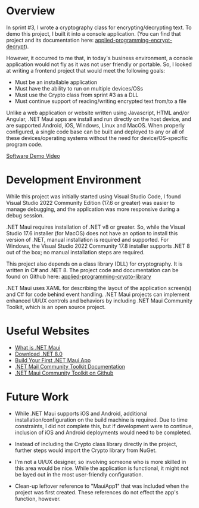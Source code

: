 # Overview

In sprint #3, I wrote a cryptography class for encrypting/decrypting text. To demo this project, I built it into a console application. (You can find that project and its documentation here: [applied-programming-encrypt-decrypt](https://github.com/ScratchyPDX/applied-programming-encrypt-decrypt)). 

However, it occurred to me that, in today's business environment, a console application would not fly as it was not user friendly or portable. So, I looked at writing a frontend project that would meet the following goals:
- Must be an installable application
- Must have the ability to run on multiple devices/OSs
- Must use the Crypto class from sprint #3 as a DLL
- Must continue support of reading/writing encrypted text from/to a file

Unlike a web application or website written using Javascript, HTML and/or Angular, .NET Maui apps are install and run directly on the host device, and are supported Android, iOS, Windows, Linux and MacOS. When properly configured, a single code base can be built and deployed to any or all of these devices/operating systems without the need for device/OS-specific program code.

[Software Demo Video](http://youtube.link.goes.here)

# Development Environment

While this project was initially started using Visual Studio Code, I found Visual Studio 2022 Community Edition (17.6 or greater) was easier to manage debugging, and the application was more responsive during a debug session. 

.NET Maui requires installation of .NET v8 or greater. So, while the Visual Studio 17.6 installer (for MacOS) does not have an option to install this version of .NET, manual installation is required and supported. For Windows, the Visual Studio 2022 Community 17.8 installer supports .NET 8 out of the box; no manual installation steps are required.

This project also depends on a class library (DLL) for cryptography. It is written in C# and .NET 8. The project code and documentation can be found on Github here: [applied-programming-crypto-library](https://github.com/ScratchyPDX/applied-programming-crypto-library)

.NET Maui uses XAML for describing the layout of the application screen(s) and C# for code behind event handling. .NET Maui projects can implement enhanced UI/UX controls and behaviors by including .NET Maui Community Toolkit, which is an open source project.

# Useful Websites

- [What is .NET Maui](https://learn.microsoft.com/en-us/dotnet/maui/what-is-maui?view=net-maui-8.0)
- [Download .NET 8.0](https://dotnet.microsoft.com/en-us/download/dotnet/8.0)
- [Build Your First .NET Maui App](https://learn.microsoft.com/en-us/dotnet/maui/get-started/first-app?view=net-maui-8.0&tabs=vswin&pivots=devices-maccatalyst)
- [.NET Mail Community Toolkit Documentation](https://learn.microsoft.com/en-us/dotnet/communitytoolkit/maui/)
- [.NET Maui Community Toolkit on Github](https://github.com/CommunityToolkit/Maui)

# Future Work

- While .NET Maui supports iOS and Android, additional installation/configuration on the build machine is required. Due to time constraints, I did not complete this, but if development were to continue, inclusion of iOS and Android deployments would need to be completed.

- Instead of including the Crypto class library directly in the project, further steps would import the Crypto library from NuGet.

- I'm not a UI/UX designer, so involving someone who is more skilled in this area would be nice. While the application is functional, it might not be layed out in the most user-friendly configuration.

- Clean-up leftover reference to "MauiApp1" that was included when the project was first created. These references do not effect the app's function, however.